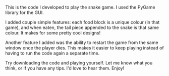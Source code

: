 This is the code I developed to play the snake game. I used the PyGame library for the GUI.

I added couple simple features: each food block is a unique colour (in that game), and when eaten, the tail piece appended to the snake is that same colour. It makes for some pretty cool designs!

Another feature I added was the ability to restart the game from the same window once the player dies. This makes it easier to keep playing instead of having to run the code again a separate time.

Try downloading the code and playing yourself. Let me know what you think, or if you have any tips. I'd love to hear them. Enjoy!
